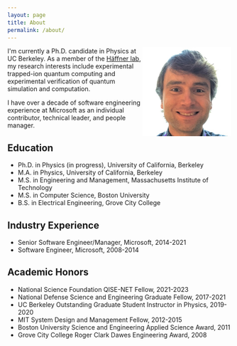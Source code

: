 ```yaml
---
layout: page
title: About
permalink: /about/
---
```

<img src="/images/portrait.jpg" style="float: right;" width="200" alt="Photo of Ryan Shaffer" />

I'm currently a Ph.D. candidate in Physics at UC Berkeley.
As a member of the [Häffner lab](http://research.physics.berkeley.edu/haeffner/),
my research interests include experimental trapped-ion quantum computing
and experimental verification of quantum simulation and computation.

I have over a decade of software engineering experience at Microsoft
as an individual contributor, technical leader, and people manager.

## Education

- Ph.D. in Physics (in progress), University of California, Berkeley
- M.A. in Physics, University of California, Berkeley
- M.S. in Engineering and Management, Massachusetts Institute of Technology
- M.S. in Computer Science, Boston University
- B.S. in Electrical Engineering, Grove City College

## Industry Experience

- Senior Software Engineer/Manager, Microsoft, 2014-2021
- Software Engineer, Microsoft, 2008-2014

## Academic Honors

- National Science Foundation QISE-NET Fellow, 2021-2023
- National Defense Science and Engineering Graduate Fellow, 2017-2021
- UC Berkeley Outstanding Graduate Student Instructor in Physics, 2019-2020
- MIT System Design and Management Fellow, 2012-2015
- Boston University Science and Engineering Applied Science Award, 2011
- Grove City College Roger Clark Dawes Engineering Award, 2008

